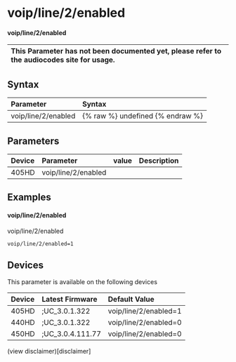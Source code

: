 ﻿---
description: voip/line/2/enabled
search:
    keywords: ['voip','line','2','enabled']
---

# voip/line/2/enabled

#### voip/line/2/enabled


| This Parameter has not been documented yet, please refer to the audiocodes site for usage.  |
| :--- |

## Syntax
| Parameter | Syntax |
| :--- | :--- |
|voip/line/2/enabled | {% raw %} undefined {% endraw %} |

## Parameters
|Device|Parameter|value|Description|
|:---|:---|:---|:---|
| 405HD | voip/line/2/enabled |  |  |

## Examples
#### voip/line/2/enabled

voip/line/2/enabled

```
voip/line/2/enabled=1
```

## Devices
This parameter is available on the following devices

| Device | Latest Firmware | Default Value |
|:---|:---|:---|
| 405HD | ;UC_3.0.1.322 | voip/line/2/enabled=1 
| 440HD | ;UC_3.0.1.322 | voip/line/2/enabled=0 
| 450HD | ;UC_3.0.4.111.77 | voip/line/2/enabled=0 

(view disclaimer)[disclaimer]
